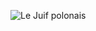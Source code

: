 ![Le Juif polonais](https://upload.wikimedia.org/wikipedia/commons/thumb/e/ef/File-Pterodroma_lessonii_in_flight_1_-_SE_Tasmania_2019.jpg/400px-File-Pterodroma_lessonii_in_flight_1_-_SE_Tasmania_2019.jpg)